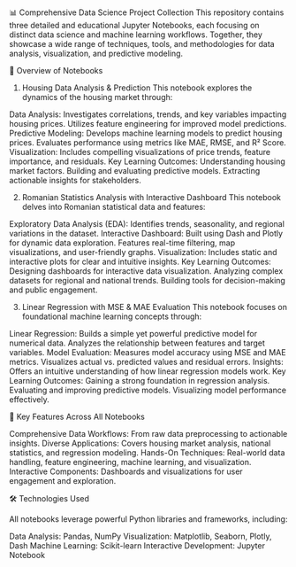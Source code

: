 📊 Comprehensive Data Science Project Collection
This repository contains three detailed and educational Jupyter Notebooks, each focusing on distinct data science and machine learning workflows. Together, they showcase a wide range of techniques, tools, and methodologies for data analysis, visualization, and predictive modeling.

📘 Overview of Notebooks
1. Housing Data Analysis & Prediction
This notebook explores the dynamics of the housing market through:

Data Analysis:
Investigates correlations, trends, and key variables impacting housing prices.
Utilizes feature engineering for improved model predictions.
Predictive Modeling:
Develops machine learning models to predict housing prices.
Evaluates performance using metrics like MAE, RMSE, and R² Score.
Visualization:
Includes compelling visualizations of price trends, feature importance, and residuals.
Key Learning Outcomes:
Understanding housing market factors.
Building and evaluating predictive models.
Extracting actionable insights for stakeholders.

2. Romanian Statistics Analysis with Interactive Dashboard
This notebook delves into Romanian statistical data and features:

Exploratory Data Analysis (EDA):
Identifies trends, seasonality, and regional variations in the dataset.
Interactive Dashboard:
Built using Dash and Plotly for dynamic data exploration.
Features real-time filtering, map visualizations, and user-friendly graphs.
Visualization:
Includes static and interactive plots for clear and intuitive insights.
Key Learning Outcomes:
Designing dashboards for interactive data visualization.
Analyzing complex datasets for regional and national trends.
Building tools for decision-making and public engagement.

3. Linear Regression with MSE & MAE Evaluation
This notebook focuses on foundational machine learning concepts through:

Linear Regression:
Builds a simple yet powerful predictive model for numerical data.
Analyzes the relationship between features and target variables.
Model Evaluation:
Measures model accuracy using MSE and MAE metrics.
Visualizes actual vs. predicted values and residual errors.
Insights:
Offers an intuitive understanding of how linear regression models work.
Key Learning Outcomes:
Gaining a strong foundation in regression analysis.
Evaluating and improving predictive models.
Visualizing model performance effectively.

🚀 Key Features Across All Notebooks

Comprehensive Data Workflows:
From raw data preprocessing to actionable insights.
Diverse Applications:
Covers housing market analysis, national statistics, and regression modeling.
Hands-On Techniques:
Real-world data handling, feature engineering, machine learning, and visualization.
Interactive Components:
Dashboards and visualizations for user engagement and exploration.

🛠️ Technologies Used

All notebooks leverage powerful Python libraries and frameworks, including:

Data Analysis: Pandas, NumPy
Visualization: Matplotlib, Seaborn, Plotly, Dash
Machine Learning: Scikit-learn
Interactive Development: Jupyter Notebook
